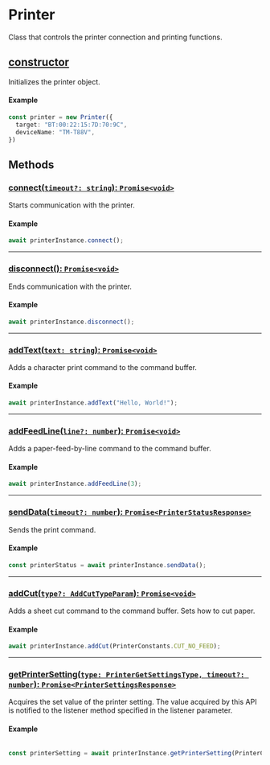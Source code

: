 # Printer

Class that controls the printer connection and printing functions.

## [constructor](./constructor.md)

Initializes the printer object.

#### Example

```typescript
const printer = new Printer({
  target: "BT:00:22:15:7D:70:9C",
  deviceName: "TM-T88V",
})
```

## Methods

### [connect(`timeout?: string`): `Promise<void>`](./connect.md)

Starts communication with the printer.

#### Example

```typescript
await printerInstance.connect();
```
---

### [disconnect(): `Promise<void>`](./disconnect.md)

Ends communication with the printer.

#### Example

```typescript
await printerInstance.disconnect();
```
---
### [addText(`text: string`): `Promise<void>`](./addText.md)

Adds a character print command to the command buffer.

#### Example

```typescript
await printerInstance.addText("Hello, World!");
```
---
### [addFeedLine(`line?: number`): `Promise<void>`](./addFeedLine.md)

Adds a paper-feed-by-line command to the command buffer.

#### Example

```typescript
await printerInstance.addFeedLine(3);
```

---
### [sendData(`timeout?: number`): `Promise<PrinterStatusResponse>`](./sendData.md)

Sends the print command.

#### Example

```typescript
const printerStatus = await printerInstance.sendData();
```
---

### [addCut(`type?: AddCutTypeParam`): `Promise<void>`](./addCut.md)

Adds a sheet cut command to the command buffer.
Sets how to cut paper.

#### Example

```typescript
await printerInstance.addCut(PrinterConstants.CUT_NO_FEED);
```

___
### [getPrinterSetting(`type: PrinterGetSettingsType, timeout?: number`): `Promise<PrinterSettingsResponse>`](./getPrinterSetting.md)

Acquires the set value of the printer setting.
The value acquired by this API is notified to the listener method specified in the listener parameter.

#### Example

```typescript

const printerSetting = await printerInstance.getPrinterSetting(PrinterConstants.PRINTER_SETTING_PAPERWIDTH);
```
